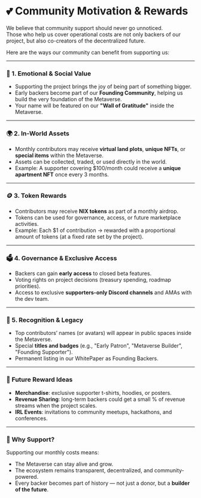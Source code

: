 # 💕 Community Motivation & Rewards

We believe that community support should never go unnoticed.\
Those who help us cover operational costs are not only backers of our project, but also co-creators of the decentralized future.

Here are the ways our community can benefit from supporting us:

***

### 💖 1. Emotional & Social Value

* Supporting the project brings the joy of being part of something bigger.
* Early backers become part of our **Founding Community**, helping us build the very foundation of the Metaverse.
* Your name will be featured on our **"Wall of Gratitude"** inside the Metaverse.

***

### 🌍 2. In-World Assets

* Monthly contributors may receive **virtual land plots**, **unique NFTs**, or **special items** within the Metaverse.
* Assets can be collected, traded, or used directly in the world.
* Example: A supporter covering $100/month could receive a **unique apartment NFT** once every 3 months.

***

### 🪙 3. Token Rewards

* Contributors may receive **NIX tokens** as part of a monthly airdrop.
* Tokens can be used for governance, access, or future marketplace activities.
* Example: Each $1 of contribution → rewarded with a proportional amount of tokens (at a fixed rate set by the project).

***

### 🗳 4. Governance & Exclusive Access

* Backers can gain **early access** to closed beta features.
* Voting rights on project decisions (treasury spending, roadmap priorities).
* Access to exclusive **supporters-only Discord channels** and AMAs with the dev team.

***

### 🌟 5. Recognition & Legacy

* Top contributors’ names (or avatars) will appear in public spaces inside the Metaverse.
* Special **titles and badges** (e.g., "Early Patron", "Metaverse Builder", "Founding Supporter").
* Permanent listing in our WhitePaper as Founding Backers.

***

### 🎁 Future Reward Ideas

* **Merchandise**: exclusive supporter t-shirts, hoodies, or posters.
* **Revenue Sharing**: long-term backers could get a small % of revenue streams when the project scales.
* **IRL Events**: invitations to community meetups, hackathons, and conferences.

***

### 🙌 Why Support?

Supporting our monthly costs means:

* The Metaverse can stay alive and grow.
* The ecosystem remains transparent, decentralized, and community-powered.
* Every backer becomes part of history — not just a donor, but a **builder of the future**.
